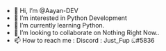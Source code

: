 - 👋 Hi, I’m @Aayan-DEV
- 👀 I’m interested in Python Development
- 🌱 I’m currently learning Python.
- 💞️ I’m looking to collaborate on Nothing Right Now..
- 📫 How to reach me : Discord : Just_Fup ඞ#5836

<!---
Aayan-DEV/Aayan-DEV is a ✨ special ✨ repository because its `README.md` (this file) appears on your GitHub profile.
You can click the Preview link to take a look at your changes.
--->
